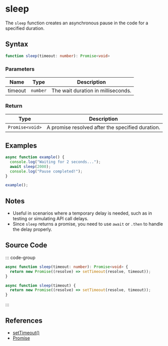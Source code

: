 # sleep

The `sleep` function creates an asynchronous pause in the code for a specified duration.

## Syntax

```typescript
function sleep(timeout: number): Promise<void>
```

### Parameters

| Name     | Type     | Description                    |
|----------|----------|--------------------------------|
| timeout  | `number` | The wait duration in milliseconds. |

### Return

| Type          | Description                                |
|---------------|--------------------------------------------|
| `Promise<void>` | A promise resolved after the specified duration.|

## Examples

```typescript
async function example() {
  console.log("Waiting for 2 seconds...");
  await sleep(2000);
  console.log("Pause completed!");
}

example();
```

## Notes

- Useful in scenarios where a temporary delay is needed, such as in testing or simulating API call delays.
- Since `sleep` returns a promise, you need to use `await` or `.then` to handle the delay properly.

## Source Code

::: code-group
```typescript
async function sleep(timeout: number): Promise<void> {
  return new Promise((resolve) => setTimeout(resolve, timeout));
}
```

```javascript
async function sleep(timeout) {
  return new Promise((resolve) => setTimeout(resolve, timeout));
}
```
:::

## References

- [setTimeout()](https://developer.mozilla.org/en-US/docs/Web/API/setTimeout)
- [Promise](https://developer.mozilla.org/en-US/docs/Web/JavaScript/Reference/Global_Objects/Promise)